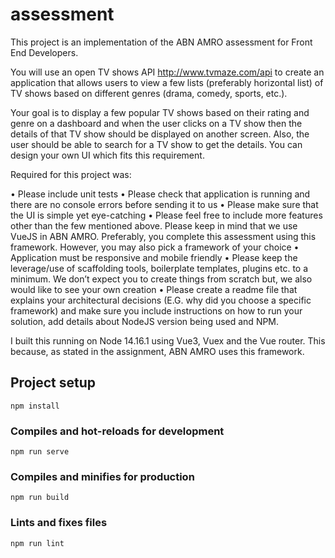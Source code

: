 # assessment
This project is an implementation of the ABN AMRO assessment for Front End Developers. 

You will use an open TV shows API http://www.tvmaze.com/api to create an application that allows users to view a few lists (preferably horizontal list) of TV shows based on different genres (drama, comedy, sports, etc.). 

Your goal is to display a few popular TV shows based on their rating and genre on a dashboard and when the user clicks on a TV show then the details of that TV show should be displayed on another screen. Also, the user should be able to search for a TV show to get the details. You can design your own UI which fits this requirement. 

Required for this project was:

• Please include unit tests 
• Please check that application is running and there are no console errors before sending it to us 
• Please make sure that the UI is simple yet eye-catching
• Please feel free to include more features other than the few mentioned above. 
Please keep in mind that we use VueJS in ABN AMRO. Preferably, you complete this assessment using this framework. However, you may also pick a framework of your choice
• Application must be responsive and mobile friendly 
• Please keep the leverage/use of scaffolding tools, boilerplate templates, plugins etc. to a minimum. We don’t expect you to create things from scratch but, we also would like to see your own creation 
• Please create a readme file that explains your architectural decisions (E.G. why did you choose a specific framework) and make sure you include instructions on how to run your solution, add details about NodeJS version being used and NPM.



I built this running on Node 14.16.1 using Vue3, Vuex and the Vue router. This because, as stated in the assignment, ABN AMRO uses this framework. 


## Project setup
```
npm install
```

### Compiles and hot-reloads for development
```
npm run serve
```

### Compiles and minifies for production
```
npm run build
```

### Lints and fixes files
```
npm run lint
```

